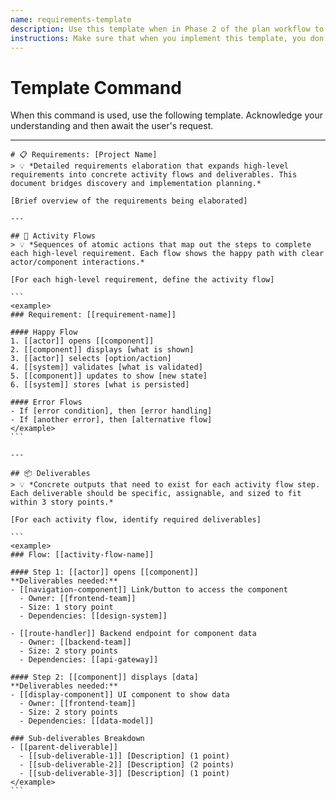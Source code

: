 ```yaml
---
name: requirements-template
description: Use this template when in Phase 2 of the plan workflow to expand high-level requirements into detailed activity flows and identify all deliverables needed for implementation.
instructions: Make sure that when you implement this template, you don't include these instructions or any other front matter from this template in your work. Output should always and only be the markdown part outside of the front matter. Never include any tags like <example>, <commentary>, or similar tags - these serve only to increase clarity about implementation. Always use single [ ] brackets to indicate instructions the implementer should follow. When referencing other documents from this project, use wikilinks format [[filename-example-wiki-link]] to reference them. Do not include the file extension or path.
---
```

# Template Command

When this command is used, use the following template. Acknowledge your understanding and then await the user's request.

---

````````````
# 📋 Requirements: [Project Name]
> 💡 *Detailed requirements elaboration that expands high-level requirements into concrete activity flows and deliverables. This document bridges discovery and implementation planning.*

[Brief overview of the requirements being elaborated]

---

## 🔄 Activity Flows
> 💡 *Sequences of atomic actions that map out the steps to complete each high-level requirement. Each flow shows the happy path with clear actor/component interactions.*

[For each high-level requirement, define the activity flow]

```
<example>
### Requirement: [[requirement-name]]

#### Happy Flow
1. [[actor]] opens [[component]]
2. [[component]] displays [what is shown]
3. [[actor]] selects [option/action]
4. [[system]] validates [what is validated]
5. [[component]] updates to show [new state]
6. [[system]] stores [what is persisted]

#### Error Flows
- If [error condition], then [error handling]
- If [another error], then [alternative flow]
</example>
```

---

## 📦 Deliverables
> 💡 *Concrete outputs that need to exist for each activity flow step. Each deliverable should be specific, assignable, and sized to fit within 3 story points.*

[For each activity flow, identify required deliverables]

```
<example>
### Flow: [[activity-flow-name]]

#### Step 1: [[actor]] opens [[component]]
**Deliverables needed:**
- [[navigation-component]] Link/button to access the component
  - Owner: [[frontend-team]]
  - Size: 1 story point
  - Dependencies: [[design-system]]

- [[route-handler]] Backend endpoint for component data
  - Owner: [[backend-team]]
  - Size: 2 story points
  - Dependencies: [[api-gateway]]

#### Step 2: [[component]] displays [data]
**Deliverables needed:**
- [[display-component]] UI component to show data
  - Owner: [[frontend-team]]
  - Size: 2 story points
  - Dependencies: [[data-model]]

### Sub-deliverables Breakdown
- [[parent-deliverable]]
  - [[sub-deliverable-1]] [Description] (1 point)
  - [[sub-deliverable-2]] [Description] (2 points)
  - [[sub-deliverable-3]] [Description] (1 point)
</example>
```
````````````
